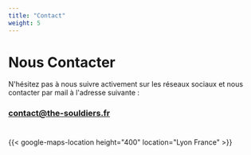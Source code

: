 ```yaml
---
title: "Contact"
weight: 5
---
```

# Nous Contacter

N'hésitez pas à nous suivre activement sur les réseaux sociaux et nous contacter par mail à l'adresse suivante :
### [contact@the-souldiers.fr](mailto:contact@the-souldiers.fr)
# <a href="https://www.facebook.com/The-Souldiers-141354808151" target="_blank"><i class="fab fa-facebook"></i></a> <a href="https://www.instagram.com/souldiersband/" target="_blank"><i class="fab fa-instagram"></i></a>

{{< google-maps-location height="400" location="Lyon France" >}}